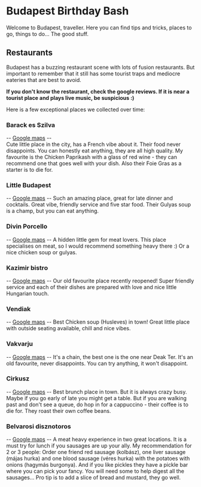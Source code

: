 # Budapest Birthday Bash

Welcome to Budapest, traveller. Here you can find tips and tricks, places to go, things to do... The good stuff.

## Restaurants

Budapest has a buzzing restaurant scene with lots of fusion restaurants. But important to remember that it still has some tourist traps and mediocre
eateries that are best to avoid.

**If you don't know the restaurant, check the google reviews. If it is near a tourist place and plays live music, be suspicious :)**

Here is a few exceptional places we collected over time:

### Barack es Szilva
-- [Google maps](https://goo.gl/maps/neN8PeSJpeRUUaCo8) --  
Cute little place in the city, has a French vibe about it. Their food never disappoints. You can honestly eat anything, they are all high quality.
My favourite is the Chicken Paprikash with a glass of red wine - they can recommend one that goes well with your dish. Also their Foie Gras as a starter is to die for.

### Little Budapest
-- [Google maps](https://g.page/littlebudapestrestaurantpianobar?share) -- 
Such an amazing place, great for late dinner and cocktails. Great vibe, friendly service and five star food. Their Gulyas soup is a champ, but you can eat anything.

### Divin Porcello
-- [Google maps](https://goo.gl/maps/wsyi3Z7c65wPBmJu5) -- 
A hidden little gem for meat lovers. This place specialises on meat, so I would recommend something heavy there :) Or a nice chicken soup or gulyas.

### Kazimir bistro
-- [Google maps](https://g.page/kazimirbistro?share) -- 
Our old favourite place recently reopened! Super friendly service and each of their dishes are prepared with love and nice little Hungarian touch.

### Vendiak
-- [Google maps](https://g.page/Vendiak?share) -- 
Best Chicken soup (Husleves) in town! Great little place with outside seating available, chill and nice vibes.

### Vakvarju
-- [Google maps](https://www.google.com/maps/search/vakvarju/@47.4774631,18.9937718,12z/data=!3m1!4b1?authuser=1) -- 
It's a chain, the best one is the one near Deak Ter. It's an old favourite, never disappoints. You can try anything, it won't disappoint.

### Cirkusz
-- [Google maps](https://goo.gl/maps/MkeYcPdSUWEAZqV6A) -- 
Best brunch place in town. But it is always crazy busy. Maybe if you go early of late you might get a table.
But if you are walking past and don't see a queue, do hop in for a cappuccino - their coffee is to die for. They roast their own coffee beans.

### Belvarosi disznotoros
-- [Google maps](https://www.google.com/maps/search/belvarosi+disznotoros/@47.4971424,19.054325,15.17z?authuser=1) -- 
A meat heavy experience in two great locations. It is a must try for lunch if you sausages are up your ally. My recommendation for 2 or 3 people:
Order one friend red sausage (kolbász), one liver sausage (májas hurka) and one blood sausage (véres hurka) with the potatoes with onions (hagymás burgonya).
And if you like pickles they have a pickle bar where you can pick your fancy. You will need some to help digest all the sausages...
Pro tip is to add a slice of bread and mustard, they go well.

